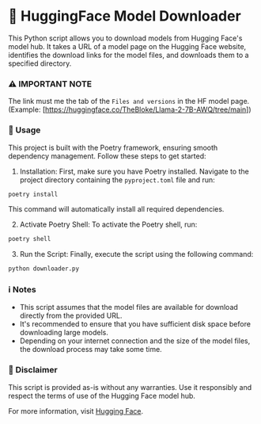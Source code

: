 # 🤗 HuggingFace Model Downloader

This Python script allows you to download models from Hugging Face's model hub. It takes a URL of a model page on the Hugging Face website, identifies the download links for the model files, and downloads them to a specified directory. 
### ⚠️ IMPORTANT NOTE
The link must me the tab of the `Files and versions` in the HF model page. 
(Example: [https://huggingface.co/TheBloke/Llama-2-7B-AWQ/tree/main])


### 🚀 Usage

This project is built with the Poetry framework, ensuring smooth dependency management. Follow these steps to get started:

1. Installation: First, make sure you have Poetry installed. Navigate to the project directory containing the `pyproject.toml` file and run:

```bash
poetry install
```

This command will automatically install all required dependencies.

2. Activate Poetry Shell: To activate the Poetry shell, run:

```bash
poetry shell
```

3. Run the Script: Finally, execute the script using the following command:

```bash
python downloader.py
```

### ℹ️ Notes

* This script assumes that the model files are available for download directly from the provided URL.
* It's recommended to ensure that you have sufficient disk space before downloading large models.
* Depending on your internet connection and the size of the model files, the download process may take some time.


### 📜 Disclaimer
This script is provided as-is without any warranties. Use it responsibly and respect the terms of use of the Hugging Face model hub.

For more information, visit [Hugging Face](https://huggingface.co/).